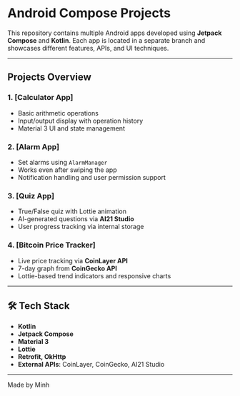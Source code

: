 #  Android Compose Projects

This repository contains multiple Android apps developed using **Jetpack Compose** and **Kotlin**. Each app is located in a separate branch and showcases different features, APIs, and UI techniques.

---

##  Projects Overview

### 1.  [Calculator App]
- Basic arithmetic operations
- Input/output display with operation history
- Material 3 UI and state management

### 2.  [Alarm App]
- Set alarms using `AlarmManager`
- Works even after swiping the app
- Notification handling and user permission support

### 3.  [Quiz App]
- True/False quiz with Lottie animation
- AI-generated questions via **AI21 Studio**
- User progress tracking via internal storage

### 4.  [Bitcoin Price Tracker]
- Live price tracking via **CoinLayer API**
- 7-day graph from **CoinGecko API**
- Lottie-based trend indicators and responsive charts

---

## 🛠 Tech Stack

- **Kotlin**
- **Jetpack Compose**
- **Material 3**
- **Lottie**
- **Retrofit, OkHttp**
- **External APIs**: CoinLayer, CoinGecko, AI21 Studio

---

Made by Minh
